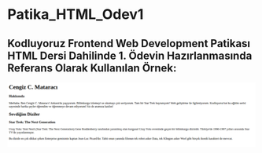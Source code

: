 # Patika_HTML_Odev1
## Kodluyoruz Frontend Web Development Patikası HTML Dersi Dahilinde 1. Ödevin Hazırlanmasında Referans Olarak Kullanılan Örnek: 
![Ornek](https://raw.githubusercontent.com/Kodluyoruz/taskforce/main/html/odev1/figures/firstwebpage.png)
